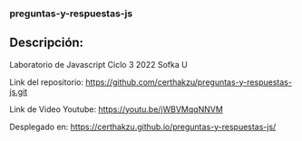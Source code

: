 ### preguntas-y-respuestas-js

## Descripción:

Laboratorio de Javascript Ciclo 3 2022 Sofka U


Link del repositorio: https://github.com/certhakzu/preguntas-y-respuestas-js.git

Link de Video Youtube: https://youtu.be/jWBVMqqNNVM

Desplegado en: https://certhakzu.github.io/preguntas-y-respuestas-js/
